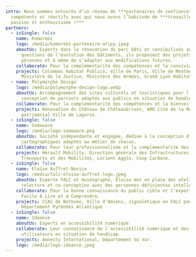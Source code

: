 ```yaml
---
intro: Nous sommes entourés d’un réseau de ***partenaires de confiance***
  compétents et réactifs avec qui nous avons l’habitude de ***travailler avec
  passion et enthousiasme !***
partners:
  - isSingle: false
    name: Komorebi
    logo: /media/komorebi-partenaire-atipy.jpeg
    aboutUs: Experts dans la rénovation du parc bâti et sensibilisés aux
      questions de l’évolution des bâtiments, ils proposent des projets
      pérennes et à même de s’adapter aux modifications futures.
    collaborate: P﻿our la complémentarité des compétences et la convivialité.
    projects: Colombes Habitat Publics, Ville de Paris, Ville de Montmorency,
      Ministère de la Justice, Ministère des Armées, Grand Lyon Habitat.
  - name: Polymorphe Design
    logo: /media/polymorphe-design-logo.webp
    aboutUs: Accompagnement des sites culturels et touristiques pour l’étude et la
      conception de parcours adaptés aux publics en situation de handicap.
    collaborate: Pour la complémentarité des compétences et la bienveillance mutuelle.
    projects: Rénovation du Château de Châteaubriant, AMO Cité de la Mer, parcours
      patrimonial Ville de Lagorce.
  - isSingle: false
    name: Someware
    logo: /media/logo-someware.png
    aboutUs: Société indépendante et engagée, dédiée à la conception d'outils
      cartographiques adaptés au métier de chacun.
    collaborate: P﻿our leur professionnalisme et la complémentarité des compétences.
    projects: Hérault Mobility, Direction générale des Infrastructures, des
      Transports et des Mobilités, Lorient Agglo, Coop Carbone.
  - isSingle: false
    name: Eloïse Auffret-Novice
    logo: /media/falc-eloise-auffret-logo.jpeg
    aboutUs: E﻿xperte FALC et muséographe, Eloise met en place des ateliers de
      relecture et co-conception avec des personnes déficientes intellectuelles.
    collaborate: P﻿our la bonne connaissance du public cible et l'expertise du
      Facile A Lire et à Comprendre.
    projects: C﻿CAS de Bethune, Ville d'Amiens, signalétique en FALC pour le
      Département Pyrénées Atlantique
  - isSingle: false
    name: Ideance
    aboutUs: Experts en accessibilité numérique
    collaborate: L﻿eur connaissance de l'accessibilité numérique et des besoins
      utilisateurs en situation de handicap.
    projects: A﻿mnesty International, Département du Var.
    logo: /media/logo-ideance.jpeg
---
```


